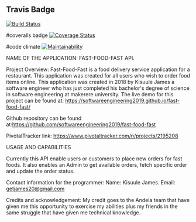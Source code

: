 ## Travis Badge ##
[![Build Status](https://travis-ci.org/softwareengineering2019/fast-food-fast.svg?branch=finished_api)](https://travis-ci.org/softwareengineering2019/fast-food-fast)

#coveralls badge
[![Coverage Status](https://coveralls.io/repos/github/softwareengineering2019/fast-food-fast/badge.svg?branch=finished_api)](https://coveralls.io/github/softwareengineering2019/fast-food-fast?branch=finished_api)

#code climate
[![Maintainability](https://api.codeclimate.com/v1/badges/b8f7a2b1c97bdd54b255/maintainability)](https://codeclimate.com/github/softwareengineering2019/fast-food-fast/maintainability)

NAME OF THE APPLICATION: FAST-FOOD-FAST API.

Project Overview: Fast-Food-Fast is a food delivery service application for a restaurant. This application was created for all users who wish to order food items online. This application was created in 2018 by Kisuule James a software engineer who has just completed his bachelor's degree of science in software engineering at makerere university. The live demo for this project can be found at: https://softwareengineering2019.github.io/fast-food-fast/

Github repository can be found at:https://github.com/softwareengineering2019/fast-food-fast

PivotalTracker link: https://www.pivotaltracker.com/n/projects/2195208

USAGE AND CAPABILITIES

Currently this API enable users or customers to place new orders for fast foods.
It also enables an Admin to get available orders, fetch specific order and update the order status.

Contact information for the programmer: Name: Kisuule James. Email: getjames20@gmail.com

Credits and acknowledgement: My credit goes to the Andela team that have given me this opportunity to exercise my abilities plus my friends in the same struggle that have given me technical knowledge.
